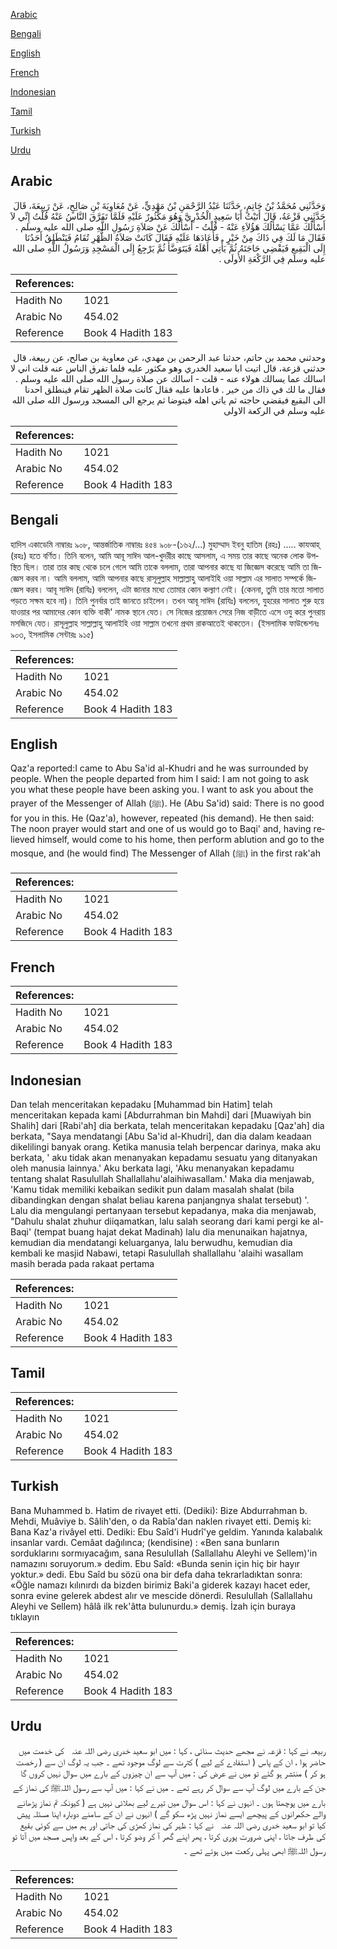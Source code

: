 [Arabic](#arabic)

[Bengali](#bengali)

[English](#english)

[French](#french)

[Indonesian](#indonesian)

[Tamil](#tamil)

[Turkish](#turkish)

[Urdu](#urdu)

## Arabic


<div dir="rtl" lang="ar" style={{fontSize:'larger',backgroundColor:'#f8f9fa',padding:20}}>
وَحَدَّثَنِي مُحَمَّدُ بْنُ حَاتِمٍ، حَدَّثَنَا عَبْدُ الرَّحْمَنِ بْنُ مَهْدِيٍّ، عَنْ مُعَاوِيَةَ بْنِ صَالِحٍ، عَنْ رَبِيعَةَ، قَالَ حَدَّثَنِي قَزْعَةُ، قَالَ أَتَيْتُ أَبَا سَعِيدٍ الْخُدْرِيَّ وَهُوَ مَكْثُورٌ عَلَيْهِ فَلَمَّا تَفَرَّقَ النَّاسُ عَنْهُ قُلْتُ إِنِّي لاَ أَسْأَلُكَ عَمَّا يَسْأَلُكَ هَؤُلاَءِ عَنْهُ - قُلْتُ - أَسْأَلُكَ عَنْ صَلاَةِ رَسُولِ اللَّهِ صلى الله عليه وسلم ‏.‏ فَقَالَ مَا لَكَ فِي ذَاكَ مِنْ خَيْرٍ ‏.‏ فَأَعَادَهَا عَلَيْهِ فَقَالَ كَانَتْ صَلاَةُ الظُّهْرِ تُقَامُ فَيَنْطَلِقُ أَحَدُنَا إِلَى الْبَقِيعِ فَيَقْضِي حَاجَتَهُ ثُمَّ يَأْتِي أَهْلَهُ فَيَتَوَضَّأُ ثُمَّ يَرْجِعُ إِلَى الْمَسْجِدِ وَرَسُولُ اللَّهِ صلى الله عليه وسلم فِي الرَّكْعَةِ الأُولَى ‏.‏
</div>
<div style={{backgroundColor:'#f8f9fa',padding:20, marginBottom: 10}}><table> <thead> <tr> <th>References:</th> <th></th> </tr> </thead> <tbody><tr><td>Hadith No</td><td>1021</td></tr><tr><td>Arabic No</td><td>454.02</td></tr><tr><td>Reference</td><td>Book 4 Hadith 183</td></tr></tbody></table></div>


<div dir="rtl" lang="ar" style={{fontSize:'larger',backgroundColor:'#f8f9fa',padding:20}}>
وحدثني محمد بن حاتم، حدثنا عبد الرحمن بن مهدي، عن معاوية بن صالح، عن ربيعة، قال حدثني قزعة، قال اتيت ابا سعيد الخدري وهو مكثور عليه فلما تفرق الناس عنه قلت اني لا اسالك عما يسالك هولاء عنه - قلت - اسالك عن صلاة رسول الله صلى الله عليه وسلم . فقال ما لك في ذاك من خير . فاعادها عليه فقال كانت صلاة الظهر تقام فينطلق احدنا الى البقيع فيقضي حاجته ثم ياتي اهله فيتوضا ثم يرجع الى المسجد ورسول الله صلى الله عليه وسلم في الركعة الاولى
</div>
<div style={{backgroundColor:'#f8f9fa',padding:20, marginBottom: 10}}><table> <thead> <tr> <th>References:</th> <th></th> </tr> </thead> <tbody><tr><td>Hadith No</td><td>1021</td></tr><tr><td>Arabic No</td><td>454.02</td></tr><tr><td>Reference</td><td>Book 4 Hadith 183</td></tr></tbody></table></div>

## Bengali


<div dir="ltr" lang="bn" style={{fontSize:'larger',backgroundColor:'#f8f9fa',padding:20}}>
হাদিস একাডেমি নাম্বারঃ ৯০৮, আন্তর্জাতিক নাম্বারঃ ৪৫৪ ৯০৮-(১৬২/...) মুহাম্মাদ ইবনু হাতিম (রহঃ) ..... কাযআহ্ (রহঃ) হতে বর্ণিত। তিনি বলেন, আমি আবূ সাঈদ আল-খুদরীর কাছে আসলাম, এ সময় তার কাছে অনেক লোক উপস্থিত ছিল। তারা তার কাছ থেকে চলে গেলে আমি তাকে বললাম, তারা আপনার কাছে যা জিজ্ঞেস করেছে আমি তা জিজ্ঞেস করব না। আমি বললাম, আমি আপনার কাছে রাসূলুল্লাহ সাল্লাল্লাহু আলাইহি ওয়া সাল্লাম এর সালাত সম্পর্কে জিজ্ঞেস করব। আবূ সাঈদ (রাযিঃ) বললেন, এটা জানার মধ্যে তোমার কোন কল্যাণ নেই। (কেননা, তুমি তার মতো সালাত পড়তে সক্ষম হবে না)। তিনি পুনর্বার তাই জানতে চাইলেন। তখন আবূ সাঈদ (রাযিঃ) বললেন, যুহরের সালাত শুরু হয়ে যাওয়ার পর আমাদের কোন ব্যক্তি বাকী' নামক স্থানে যেত। সে নিজের প্রয়োজন সেরে নিজ বাড়ীতে এসে ওযু করে পুনরায় মসজিদে যেত। রাসূলুল্লাহ সাল্লাল্লাহু আলাইহি ওয়া সাল্লাম তখনো প্রথম রাকআতেই থাকতেন। (ইসলামিক ফাউন্ডেশনঃ ৯০৩, ইসলামিক সেন্টারঃ ৯১৫)
</div>
<div style={{backgroundColor:'#f8f9fa',padding:20, marginBottom: 10}}><table> <thead> <tr> <th>References:</th> <th></th> </tr> </thead> <tbody><tr><td>Hadith No</td><td>1021</td></tr><tr><td>Arabic No</td><td>454.02</td></tr><tr><td>Reference</td><td>Book 4 Hadith 183</td></tr></tbody></table></div>

## English


<div dir="ltr" lang="en" style={{fontSize:'larger',backgroundColor:'#f8f9fa',padding:20}}>
Qaz'a reported:I came to Abu Sa'id al-Khudri and he was surrounded by people. When the people departed from him I said: I am not going to ask you what these people have been asking you. I want to ask you about the prayer of the Messenger of Allah (ﷺ). He (Abu Sa'id) said: There is no good for you in this. He (Qaz'a), however, repeated (his demand). He then said: The noon prayer would start and one of us would go to Baqi' and, having relieved himself, would come to his home, then perform ablution and go to the mosque, and (he would find) The Messenger of Allah (ﷺ) in the first rak'ah
</div>
<div style={{backgroundColor:'#f8f9fa',padding:20, marginBottom: 10}}><table> <thead> <tr> <th>References:</th> <th></th> </tr> </thead> <tbody><tr><td>Hadith No</td><td>1021</td></tr><tr><td>Arabic No</td><td>454.02</td></tr><tr><td>Reference</td><td>Book 4 Hadith 183</td></tr></tbody></table></div>

## French


<div dir="ltr" lang="fr" style={{fontSize:'larger',backgroundColor:'#f8f9fa',padding:20}}>

</div>
<div style={{backgroundColor:'#f8f9fa',padding:20, marginBottom: 10}}><table> <thead> <tr> <th>References:</th> <th></th> </tr> </thead> <tbody><tr><td>Hadith No</td><td>1021</td></tr><tr><td>Arabic No</td><td>454.02</td></tr><tr><td>Reference</td><td>Book 4 Hadith 183</td></tr></tbody></table></div>

## Indonesian


<div dir="ltr" lang="id" style={{fontSize:'larger',backgroundColor:'#f8f9fa',padding:20}}>
Dan telah menceritakan kepadaku [Muhammad bin Hatim] telah menceritakan kepada kami [Abdurrahman bin Mahdi] dari [Muawiyah bin Shalih] dari [Rabi'ah] dia berkata, telah menceritakan kepadaku [Qaz'ah] dia berkata, "Saya mendatangi [Abu Sa'id al-Khudri], dan dia dalam keadaan dikelilingi banyak orang. Ketika manusia telah berpencar darinya, maka aku berkata, ' aku tidak akan menanyakan kepadamu sesuatu yang ditanyakan oleh manusia lainnya.' Aku berkata lagi, 'Aku menanyakan kepadamu tentang shalat Rasulullah Shallallahu'alaihiwasallam.' Maka dia menjawab, 'Kamu tidak memiliki kebaikan sedikit pun dalam masalah shalat (bila dibandingkan dengan shalat beliau karena panjangnya shalat tersebut) '. Lalu dia mengulangi pertanyaan tersebut kepadanya, maka dia menjawab, "Dahulu shalat zhuhur diiqamatkan, lalu salah seorang dari kami pergi ke al-Baqi' (tempat buang hajat dekat Madinah) lalu dia menunaikan hajatnya, kemudian dia mendatangi keluarganya, lalu berwudhu, kemudian dia kembali ke masjid Nabawi, tetapi Rasulullah shallallahu 'alaihi wasallam masih berada pada rakaat pertama
</div>
<div style={{backgroundColor:'#f8f9fa',padding:20, marginBottom: 10}}><table> <thead> <tr> <th>References:</th> <th></th> </tr> </thead> <tbody><tr><td>Hadith No</td><td>1021</td></tr><tr><td>Arabic No</td><td>454.02</td></tr><tr><td>Reference</td><td>Book 4 Hadith 183</td></tr></tbody></table></div>

## Tamil


<div dir="ltr" lang="ta" style={{fontSize:'larger',backgroundColor:'#f8f9fa',padding:20}}>

</div>
<div style={{backgroundColor:'#f8f9fa',padding:20, marginBottom: 10}}><table> <thead> <tr> <th>References:</th> <th></th> </tr> </thead> <tbody><tr><td>Hadith No</td><td>1021</td></tr><tr><td>Arabic No</td><td>454.02</td></tr><tr><td>Reference</td><td>Book 4 Hadith 183</td></tr></tbody></table></div>

## Turkish


<div dir="ltr" lang="tr" style={{fontSize:'larger',backgroundColor:'#f8f9fa',padding:20}}>
Bana Muhammed b. Hatim de rivayet etti. (Dediki): Bize Abdurrahman b. Mehdi, Muâviye b. Sâlih'den, o da Rabîa'dan naklen rivayet etti. Demiş ki: Bana Kaz'a rivâyel etti. Dediki: Ebu Saîd'i Hudrî'ye geldim. Yanında kalabalık insanlar vardı. Cemâat dağılınca; (kendisine) : «Ben sana bunların sorduklarını sormıyacağım, sana ResuluIIah (Sallallahu Aleyhi ve Sellem)'in namazını soruyorum.» dedim. Ebu Saîd: «Bunda senin için hiç bir hayır yoktur.» dedi. Ebu Saîd bu sözü ona bir defa daha tekrarladıktan sonra: «Öğle namazı kılınırdı da bizden birimiz Baki'a giderek kazayı hacet eder, sonra evine gelerek abdest alır ve mescide dönerdi. Resulullah (Sallallahu Aleyhi ve Sellem) hâlâ ilk rek'âtta bulunurdu.» demiş. İzah için buraya tıklayın
</div>
<div style={{backgroundColor:'#f8f9fa',padding:20, marginBottom: 10}}><table> <thead> <tr> <th>References:</th> <th></th> </tr> </thead> <tbody><tr><td>Hadith No</td><td>1021</td></tr><tr><td>Arabic No</td><td>454.02</td></tr><tr><td>Reference</td><td>Book 4 Hadith 183</td></tr></tbody></table></div>

## Urdu


<div dir="rtl" lang="ur" style={{fontSize:'larger',backgroundColor:'#f8f9fa',padding:20}}>
ربیعہ نے کہا : قزعہ نے مجھے حدیث سنائی ، کہا : میں ابو سعید خدری ‌رضی ‌اللہ ‌عنہ ‌ ‌ کی خدمت میں حاضر ہوا ، ان کے پاس ( استفادے کے لیے ) کثرت سے لوگ موجود تھے ۔ جب یہ لوگ ان سے ( رخصت ہو کر ) منتشر ہو گئے تو میں نے عرض کی : میں آپ سے ان چیزوں کے بارے میں سوال نہیں کروں گا جن کے بارے میں لوگ آپ سے سوال کر رہے تھے ۔ میں نے کہا : میں آپ سے رسول اللہﷺ کی نماز کے بارے میں پوچھتا ہوں ۔ انہوں نے کہا : اس سوال میں تیرے لیے بھلائی نہیں ہے ( کیونکہ تم نماز پڑھانے والے حکمرانوں کے پیچھے ایسے نماز نہیں پڑھ سکو گے ) انہوں نے ان کے سامنے دوبارہ اپنا مسئلہ پیش کیا تو ابو سعید خدری ‌رضی ‌اللہ ‌عنہ ‌ ‌ نے کہا : ظہر کی نماز کھڑی کی جاتی اور ہم میں سے کوئی بقیع کی طرف جاتا ، اپنی ضرورت پوری کرتا ، پھر اپنے گھر آ کر وضو کرتا ، اس کے بعد واپس مسجد میں آتا تو رسول اللہﷺ ابھی پہلی رکعت میں ہوتے تھے ۔
</div>
<div style={{backgroundColor:'#f8f9fa',padding:20, marginBottom: 10}}><table> <thead> <tr> <th>References:</th> <th></th> </tr> </thead> <tbody><tr><td>Hadith No</td><td>1021</td></tr><tr><td>Arabic No</td><td>454.02</td></tr><tr><td>Reference</td><td>Book 4 Hadith 183</td></tr></tbody></table></div>